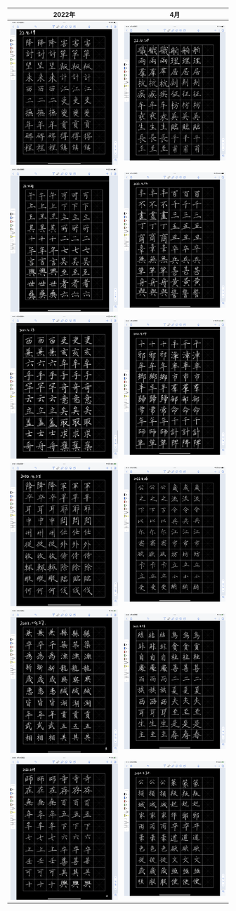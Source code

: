 2022年           |  4月
:-------------------------:|:-------------------------:
<img src="/assets/20220419_100913000_iOS.png" width="600">  |<img src="/assets/20220420_162920000_iOS.png" width="600"> 
<img src="/assets/20220421_181517000_iOS.png" width="600">  |<img src="/assets/20220422_140542000_iOS.png" width="600"> 
<img src="/assets/20220423_171546000_iOS.png" width="600">  |<img src="/assets/20220424_062057000_iOS.png" width="600"> 
<img src="/assets/20220425_050116000_iOS.png" width="600">  |<img src="/assets/20220426_141629000_iOS.png" width="600">
<img src="/assets/20220427_145045000_iOS.png" width="600">  |<img src="/assets/20220428_210630000_iOS.png" width="600">
<img src="/assets/20220429_210636000_iOS.png" width="600">  |<img src="/assets/20220430_151512000_iOS.png" width="600">

